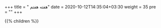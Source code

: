 +++
title = " هفته هفتم"
date = 2020-10-12T14:35:04+03:30
weight = 35
pre = "<i class='fa fa-graduation-cap ' ></i>"
+++

{{% children  %}}
